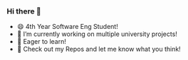 ### Hi there 👋
- 😄 4th Year Software Eng Student!
- 🔭 I’m currently working on multiple university projects!
- 🌱 Eager to learn!
- 💬 Check out my Repos and let me know what you think!
<!--
**omarkhater1/omarkhater1** is a ✨ _special_ ✨ repository because its `README.md` (this file) appears on your GitHub profile.

Here are some ideas to get you started:

- 🔭 I’m currently working on ...
- 🌱 I’m currently learning ...
- 👯 I’m looking to collaborate on ...
- 🤔 I’m looking for help with ...
- 💬 Ask me about ...
- 📫 How to reach me: ...
- 😄 Pronouns: ...
- ⚡ Fun fact: ...
-->
